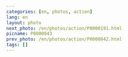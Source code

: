```yaml
---
categories: [en, photos, action]
lang: en
layout: photo
next_photo: /en/photos/action/P0000191.html
picname: P0000043
prev_photo: /en/photos/action/P0000042.html
tags: []
---
```

